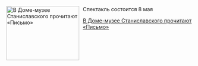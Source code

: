 <!--2025-04-27 13:15:31-->
<div class="yb">
  <div class="rss kino_teatr"><a href="https://www.kino-teatr.ru/teatr/news/y2025/4-27/37546/" title="В Доме-музее Станиславского прочитают «Письмо»"><img src="https://www.kino-teatr.ru/news/6/4/37546/poster.jpg" width="196" height="147" align="left" hspace="5" style="margin: 0px 10px 0px 5px" alt="В Доме-музее Станиславского прочитают «Письмо»"/></a>Спектакль состоится 8 мая <p class="titl"><a href="https://www.kino-teatr.ru/teatr/news/y2025/4-27/37546/">В Доме-музее Станиславского прочитают «Письмо»</a></p></div>
</div>
